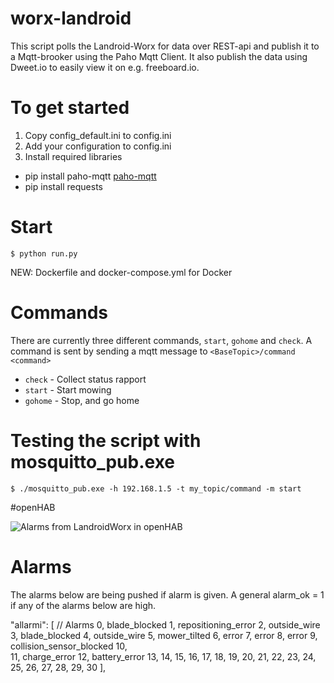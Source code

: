 # worx-landroid

This script polls the Landroid-Worx for data over REST-api and publish it to a Mqtt-brooker using the Paho Mqtt Client.
It also publish the data using Dweet.io to easily view it on e.g. freeboard.io.  

# To get started

1. Copy config_default.ini to config.ini
2. Add your configuration to config.ini
3. Install required libraries
  * pip install paho-mqtt [paho-mqtt](http://www.eclipse.org/paho/clients/python/)
  * pip install requests

# Start

```
$ python run.py
```

NEW: Dockerfile and docker-compose.yml for Docker

# Commands

There are currently three different commands, `start`, `gohome` and `check`.
A command is sent by sending a mqtt message to `<BaseTopic>/command <command>`

* `check` - Collect status rapport
* `start` - Start mowing
* `gohome` - Stop, and go home


# Testing the script with mosquitto_pub.exe

```
$ ./mosquitto_pub.exe -h 192.168.1.5 -t my_topic/command -m start
```

#openHAB

![Alarms from LandroidWorx in openHAB](openHAB_LandroidWorx.png)

# Alarms

The alarms below are being pushed if alarm is given.
A general alarm_ok = 1 if any of the alarms below are high.  

"allarmi": [ // Alarms
0, blade_blocked
1, repositioning_error
2, outside_wire
3, blade_blocked
4, outside_wire
5, mower_tilted
6, error
7, error
8, error
9, collision_sensor_blocked
10,  
11, charge_error
12, battery_error
13,
14,
15,
16,
17,
18,
19,
20,
21,
22,
23,
24,
25,
26,
27,
28,
29,
30
],

